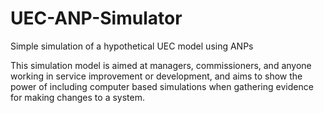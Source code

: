 # UEC-ANP-Simulator
Simple simulation of a hypothetical UEC model using ANPs

This simulation model is aimed at managers, commissioners, and anyone working in service improvement or development, and aims to show the power of including computer based simulations when gathering evidence for making changes to a system.
